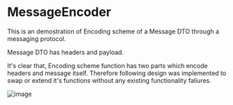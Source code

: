 # MessageEncoder

This is an demostration of Encoding scheme of a Message DTO through a messaging protocol.

Message DTO has headers and payload.

It's clear that, Encoding scheme function has two parts which encode headers and message itself.
Therefore following design was implemented to swap or extend it's functions without any existing functionality faliures.

![image](https://github.com/kalana25/MessageEncoder/assets/6653178/4fe7858e-19ec-4278-8796-c120b968c4c7)


